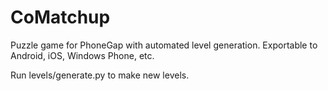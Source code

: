 CoMatchup
=========
Puzzle game for PhoneGap with automated level generation. Exportable to Android, iOS, Windows Phone, etc.

Run levels/generate.py to make new levels.

